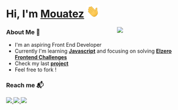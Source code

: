 # Hi, I'm [Mouatez](https://www.linkedin.com/in/mouatezbenariba/) <img src="https://github.com/mouatezbenariba/mouatezbenariba/blob/main/Hi.gif" width="35px">

<img src="https://github-readme-stats.vercel.app/api/top-langs/?username=mouatezbenariba&layout=compact" align="right" style="width: 40%"> 

 
### About Me 🚀 
- I'm an aspiring Front End Developer</br>
- Currently I'm learning [<b>Javascript</b>](https://github.com/mouatezbenariba/elzero-progression#learn-javascript-in-arabic-2021-in-progress) and focusing on solving [<b>Elzero Frontend Challenges</b>](https://github.com/mouatezbenariba/Elzero-Frontend-Challenges)</br>
- Check my last [<b>project</b>](https://github.com/mouatezbenariba/template-html-css-03) </br>
- Feel free to fork !


### Reach me 📬
<p>
    <a href="https://www.linkedin.com/in/mouatezbenariba/" target="_blank"><img src="https://img.shields.io/badge/linkedin-%230177B5?style=flat&logo=linkedin&logoColor=white"/>
    <a href="https://twitter.com/mouatezbenariba" target="_blank" > <img src="https://img.shields.io/badge/twitter-%231FA1F1?style=flat&logo=twitter&logoColor=white"/ > </a>
 </a>
    <a href="https://www.instagram.com/mouatez.benariba/" target="_blank"><img src="https://img.shields.io/badge/instagram-%23E4415F?style=flat&logo=instagram&logoColor=white"/></a>
  </p>

